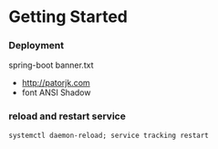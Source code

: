 # Getting Started

### Deployment
spring-boot banner.txt
 + http://patorjk.com
 + font ANSI Shadow
 
 ### reload and restart service
 ```shell script
systemctl daemon-reload; service tracking restart
```
